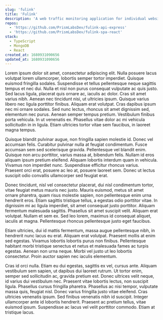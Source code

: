 ```yaml
---
slug: 'fulink'
title: 'Fulink'
description: 'A web traffic monitoring application for individual websites and link redirects.'
repos: 
  - 'https://github.com/PrismLabsDev/fulink-api-express'
  - 'https://github.com/PrismLabsDev/fulink-spa-react'
stack:
  - TypeScript
  - MongoDB
  - React
created_at: 1680931090656
updated_at: 1680931090656
---
```


Lorem ipsum dolor sit amet, consectetur adipiscing elit. Nulla posuere lacus volutpat lorem ullamcorper, lobortis semper tortor imperdiet. Quisque euismod fringilla sodales. Suspendisse et tellus pellentesque neque sagittis tempus et nec dui. Nulla et nisl non purus consequat vulputate ac quis justo. Sed lacus ligula, placerat quis ornare ac, iaculis ac dolor. Cras sit amet varius nibh. Aenean nec tincidunt nisi, ut ultricies ipsum. Quisque varius libero nec ligula porttitor finibus. Aliquam erat volutpat. Cras dapibus ipsum nec mi ornare sodales. Sed nunc lectus, rhoncus sit amet dignissim sed, elementum nec purus. Aenean semper tempus pretium. Vestibulum finibus porta vehicula. In ut venenatis ex. Phasellus vitae dolor ac mi vehicula sollicitudin in in ligula. Etiam ultricies tortor vitae sem faucibus, in laoreet magna tempus.

Quisque blandit pulvinar augue, non fringilla sapien molestie id. Donec vel accumsan felis. Curabitur pulvinar nulla at feugiat condimentum. Fusce accumsan sem sed scelerisque gravida. Pellentesque vel blandit enim. Quisque non arcu porttitor, varius massa at, bibendum felis. Nullam id eros aliquam ipsum pretium eleifend. Aliquam lobortis interdum quam in vehicula. Vivamus non imperdiet nunc. Suspendisse efficitur rhoncus varius. Praesent orci erat, posuere ac leo at, posuere laoreet sem. Donec ut lectus suscipit odio convallis ullamcorper sed feugiat erat.

Donec tincidunt, nisl vel consectetur placerat, dui nisl condimentum tortor, vitae feugiat metus mauris nec justo. Mauris euismod, metus sit amet ornare pharetra, quam risus molestie sapien, non pellentesque enim urna hendrerit eros. Etiam sagittis tristique tellus, a egestas odio porttitor vitae. In dignissim mi ac ligula imperdiet, sit amet consequat justo porttitor. Aliquam fermentum malesuada sagittis. Phasellus sit amet suscipit velit. Aliquam erat volutpat. Nullam et sem ex. Sed leo lorem, maximus id consequat aliquet, iaculis at magna. Pellentesque rhoncus pellentesque justo eget faucibus.

Etiam ultricies, dui id mattis fermentum, massa augue pellentesque nibh, in hendrerit nunc lacus eu erat. Aliquam erat volutpat. Praesent mollis at enim sed egestas. Vivamus lobortis lobortis purus non finibus. Pellentesque habitant morbi tristique senectus et netus et malesuada fames ac turpis egestas. Aenean non urna neque. Morbi vel justo ut leo lobortis consectetur. Proin auctor sapien nec iaculis elementum.

Cras id orci nulla. Etiam eu dui egestas, sagittis ex vel, cursus ante. Aliquam vestibulum sem sapien, ut dapibus dui laoreet rutrum. Ut tortor enim, semper sed sollicitudin ac, gravida pretium est. Donec ultrices velit neque, id varius dui vestibulum nec. Praesent vitae lobortis lectus, non suscipit ligula. Phasellus cursus fringilla pharetra. Phasellus ac nisi tempor, vulputate massa quis, feugiat nisl. Donec varius fringilla justo vitae eleifend. Cras ultricies venenatis ipsum. Sed finibus venenatis nibh id suscipit. Integer ullamcorper ante id lobortis hendrerit. Praesent ac pretium tellus, vitae euismod ipsum. Suspendisse ac lacus vel velit porttitor commodo. Etiam at tristique lacus.